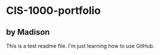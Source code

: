 # CIS-1000-portfolio
## by Madison
This is a test readme file. I'm just learning how to use GitHub.
